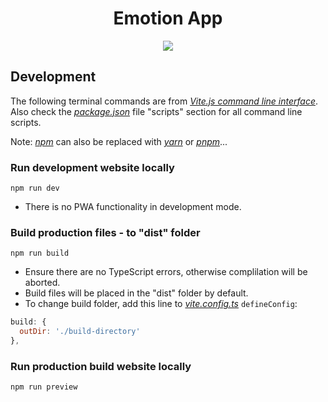 <h1 align="center">
Emotion App
</h1>

<p align="center">
  <img src="https://darumadevdiaryhome.files.wordpress.com/2023/11/emotion-app.gif?w=385" />
</p>

## Development

The following terminal commands are from _[Vite.js command line interface](https://vitejs.dev/guide/#command-line-interface)_. Also check the _[package.json](https://github.com/MengLinMaker/PWA-Vite-React-Boilerplate/blob/main/package.json)_ file "scripts" section for all command line scripts.

Note: _[npm](https://www.npmjs.com/)_ can also be replaced with _[yarn](https://yarnpkg.com/)_ or _[pnpm](https://pnpm.io/)_...

### Run development website locally

```
npm run dev
```

- There is no PWA functionality in development mode.

### Build production files - to "dist" folder

```
npm run build
```

- Ensure there are no TypeScript errors, otherwise complilation will be aborted.
- Build files will be placed in the "dist" folder by default.
- To change build folder, add this line to _[vite.config.ts](https://github.com/MengLinMaker/PWA-Vite-React-Boilerplate/blob/main/vite.config.ts)_ `defineConfig`:

```javascript
build: {
  outDir: './build-directory'
},
```

### Run production build website locally

```
npm run preview
```
